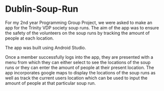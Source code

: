 # Dublin-Soup-Run

For my 2nd year Programming Group Project, we were asked to make an app for the Trinity VDP society soup runs. The aim of the app was to ensure the safety of the volunteers on the soup runs by tracking the amount of people at each location. 

The app was built using Android Studio. 

Once a member successfully logs into the app, they are presented with a menu from which they can either select to see the locations of the soup runs or they can enter the amount of people at their present location. The app incorporates google maps to display the locations of the soup runs as well as track the current users location which can be used to input the amount of people at that particular soup run.
